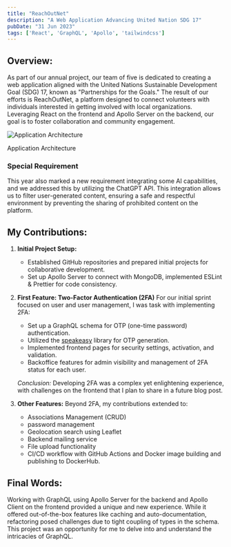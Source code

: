 ```yaml
---
title: "ReachOutNet"
description: "A Web Application Advancing United Nation SDG 17"
pubDate: "31 Jun 2023"
tags: ['React', 'GraphQL', 'Apollo', 'tailwindcss']
---
```


## Overview:
As part of our annual project, our team of five is dedicated to creating a web application aligned with the United Nations Sustainable Development Goal (SDG) 17, known as "Partnerships for the Goals." The result of our efforts is ReachOutNet, a platform designed to connect volunteers with individuals interested in getting involved with local organizations. Leveraging React on the frontend and Apollo Server on the backend, our goal is to foster collaboration and community engagement.
<div class="flex flex-col items-center justify-center">

![Application Architecture](/reachoutnet/architecture.png)
<p>
Application Architecture
<p>
</div>

### Special Requirement
This year also marked a new requirement integrating some  AI capabilities, and we addressed this by utilizing the ChatGPT API. This integration allows us to filter user-generated content, ensuring a safe and respectful environment by preventing the sharing of prohibited content on the platform.

## My Contributions:
1. **Initial Project Setup:**
   - Established GitHub repositories and prepared initial projects for collaborative development.
   - Set up Apollo Server to connect with MongoDB, implemented ESLint & Prettier for code consistency.

2. **First Feature: Two-Factor Authentication (2FA)**
   For our initial sprint focused on user and user management, I was task with implementing 2FA:
   - Set up a GraphQL schema for OTP (one-time password) authentication.
   - Utilized the [speakeasy](https://www.npmjs.com/package/speakeasy) library for OTP generation.
   - Implemented frontend pages for security settings, activation, and validation.
   - Backoffice features for admin visibility and management of 2FA status for each user.

   *Conclusion:* Developing 2FA was a complex yet enlightening experience, with challenges on the frontend that I plan to share in a future blog post.

3. **Other Features:**
   Beyond 2FA, my contributions extended to:
   - Associations Management (CRUD)
   - password management
   - Geolocation search using Leaflet
   - Backend mailing service
   - File upload functionality
   - CI/CD workflow with GitHub Actions and Docker image building and publishing to DockerHub.

## Final Words:
Working with GraphQL using Apollo Server for the backend and Apollo Client on the frontend provided a unique and new experience. While it offered out-of-the-box features like caching and auto-documentation, refactoring posed challenges due to tight coupling of types in the schema. This project was an opportunity for me to delve into and understand the intricacies of GraphQL.

